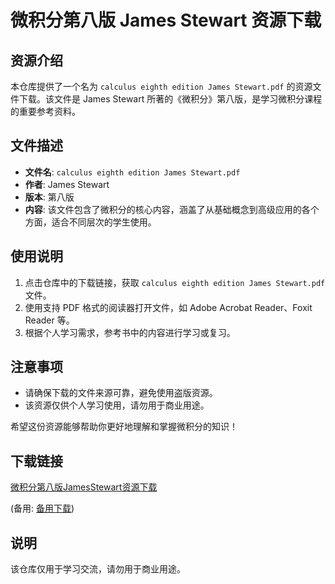 # 微积分第八版 James Stewart 资源下载

## 资源介绍

本仓库提供了一个名为 `calculus eighth edition James Stewart.pdf` 的资源文件下载。该文件是 James Stewart 所著的《微积分》第八版，是学习微积分课程的重要参考资料。

## 文件描述

- **文件名**: `calculus eighth edition James Stewart.pdf`
- **作者**: James Stewart
- **版本**: 第八版
- **内容**: 该文件包含了微积分的核心内容，涵盖了从基础概念到高级应用的各个方面，适合不同层次的学生使用。

## 使用说明

1. 点击仓库中的下载链接，获取 `calculus eighth edition James Stewart.pdf` 文件。
2. 使用支持 PDF 格式的阅读器打开文件，如 Adobe Acrobat Reader、Foxit Reader 等。
3. 根据个人学习需求，参考书中的内容进行学习或复习。

## 注意事项

- 请确保下载的文件来源可靠，避免使用盗版资源。
- 该资源仅供个人学习使用，请勿用于商业用途。

希望这份资源能够帮助你更好地理解和掌握微积分的知识！

## 下载链接
[微积分第八版JamesStewart资源下载](https://pan.quark.cn/s/1910d2df180c) 

(备用: [备用下载](https://pan.baidu.com/s/1RVczc3XtstbEFaNEqOicyw?pwd=1234))

## 说明

该仓库仅用于学习交流，请勿用于商业用途。
